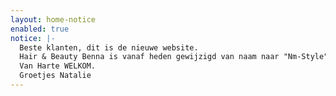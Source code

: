 ```yaml
---
layout: home-notice
enabled: true
notice: |-
  Beste klanten, dit is de nieuwe website.
  Hair & Beauty Benna is vanaf heden gewijzigd van naam naar "Nm-Style"
  Van Harte WELKOM.
  Groetjes Natalie
---
```

